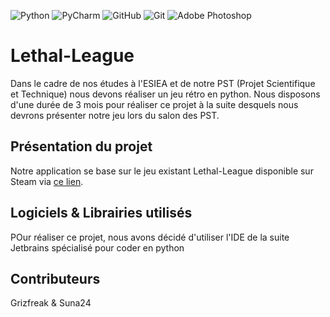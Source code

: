 ![Python](https://img.shields.io/static/v1?style=for-the-badge&message=Python&color=3776AB&logo=Python&logoColor=FFFFFF&label=)
![PyCharm](https://img.shields.io/static/v1?style=for-the-badge&message=PyCharm&color=000000&logo=PyCharm&logoColor=FFFFFF&label=)
![GitHub](https://img.shields.io/static/v1?style=for-the-badge&message=GitHub&color=181717&logo=GitHub&logoColor=FFFFFF&label=)
![Git](https://img.shields.io/static/v1?style=for-the-badge&message=Git&color=F05032&logo=Git&logoColor=FFFFFF&label=)
![Adobe Photoshop](https://img.shields.io/static/v1?style=for-the-badge&message=Adobe+Photoshop&color=31A8FF&logo=Adobe+Photoshop&logoColor=FFFFFF&label=)

# Lethal-League

Dans le cadre de nos études à l'ESIEA et de notre PST (Projet Scientifique et Technique) nous devons réaliser un jeu rétro en python. Nous disposons d'une durée de 3 mois pour réaliser ce projet à la suite desquels nous devrons présenter notre jeu lors du salon des PST.

## Présentation du projet

Notre application se base sur le jeu existant Lethal-League disponible sur Steam via [ce lien](https://store.steampowered.com/app/553310/Lethal_League_Blaze/).

## Logiciels & Librairies utilisés

POur réaliser ce projet, nous avons décidé d'utiliser l'IDE de la suite Jetbrains spécialisé pour coder en python

## Contributeurs

Grizfreak & Suna24
